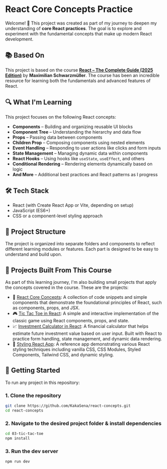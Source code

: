 # React Core Concepts Practice

Welcome! 👋 This project was created as part of my journey to deepen my understanding of **core React practices**. The goal is to explore and experiment with the fundamental concepts that make up modern React development.

## 📚 Based On

This project is based on the course **[React – The Complete Guide (2025 Edition)](https://www.udemy.com/course/react-the-complete-guide-incl-redux/)** by **Maximilian Schwarzmüller**. The course has been an incredible resource for learning both the fundamentals and advanced features of React.


## 🔍 What I'm Learning

This project focuses on the following React concepts:

- **Components** – Building and organizing reusable UI blocks
- **Component Tree** – Understanding the hierarchy and data flow
- **Props** – Passing data between components
- **Children Prop** – Composing components using nested elements
- **Event Handling** – Responding to user actions like clicks and form inputs
- **State Management** – Managing dynamic data within components
- **React Hooks** – Using hooks like `useState`, `useEffect`, and others
- **Conditional Rendering** – Rendering elements dynamically based on logic
- **And More** – Additional best practices and React patterns as I progress

## 🛠️ Tech Stack

- React (with Create React App or Vite, depending on setup)
- JavaScript (ES6+)
- CSS or a component-level styling approach

## 📁 Project Structure

The project is organized into separate folders and components to reflect different learning modules or features. Each part is designed to be easy to understand and build upon.

## 🧩 Projects Built From This Course

As part of this learning journey, I'm also building small projects that apply the concepts covered in the course. These are the projects:

- 📘 [React Core Concepts](./01-react-core-concepts): A collection of code snippets and simple components that demonstrate the foundational principles of React, such as components, props, and JSX.
- 🎮 [Tic Tac Toe in React](./02-react-tic-tac-toe): A simple and interactive implementation of the classic game using React components, props, and state.
- 📈 [Investment Calculator in React](./03-investment-calculator-react): A financial calculator that helps estimate future investment value based on user input. Built with React to practice form handling, state management, and dynamic data rendering.
- 🎨 [Styling React App](./04-styling-react-app): A reference app demonstrating various React styling techniques including vanilla CSS, CSS Modules, Styled Components, Tailwind CSS, and dynamic styling.

## 🚀 Getting Started

To run any project in this repository:

### 1. Clone the repository

```bash
git clone https://github.com/KakaSena/react-concepts.git
cd react-concepts
```
### 2. Navigate to the desired project folder & install dependencies 

```bash
cd 03-tic-tac-toe
npm install
```

### 3. Run the dev server

```bash
npm run dev
```
